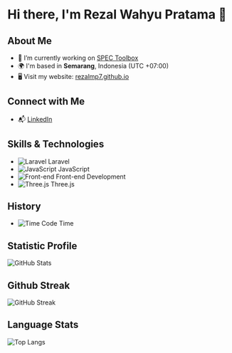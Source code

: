 # Hi there, I'm Rezal Wahyu Pratama 👋

## About Me
- 🔭 I’m currently working on [SPEC Toolbox](https://spectoolbox.com/)  
- 🌍 I'm based in **Semarang**, Indonesia (UTC +07:00)
- 🖥️ Visit my website: [rezalmp7.github.io](https://rezalmp7.github.io/08102021_MyWebsite_React/)

## Connect with Me
- 📬 [LinkedIn](https://www.linkedin.com/in/rezal-wahyu-pratama-5a20251a2)

## Skills & Technologies
- ![Laravel](https://img.shields.io/badge/Laravel-ff2d20?logo=laravel&logoColor=white) Laravel
- ![JavaScript](https://img.shields.io/badge/JavaScript-F7DF1E?logo=javascript&logoColor=black) JavaScript
- ![Front-end](https://img.shields.io/badge/Front--end-Development-4CAF50?logo=html5&logoColor=white) Front-end Development
- ![Three.js](https://img.shields.io/badge/Three.js-000000?logo=three.js&logoColor=white) Three.js

## History

- ![Time](https://img.shields.io/endpoint?style=plastic&color=222&url=https%3A%2F%2Fapi.codetime.dev%2Fv3%2Fusers%2Fshield%3Fuid%3D32951) Code Time

## Statistic Profile
![GitHub Stats](https://github-readme-stats.vercel.app/api?username=rezalmp7&show_icons=true&hide=prs&count_private=true)

## Github Streak
![GitHub Streak](https://github-readme-streak-stats.herokuapp.com/?user=rezalmp7)

## Language Stats
![Top Langs](https://github-readme-stats.vercel.app/api/top-langs/?username=rezalmp7&count_private=true&layout=compact&langs_count=5)
